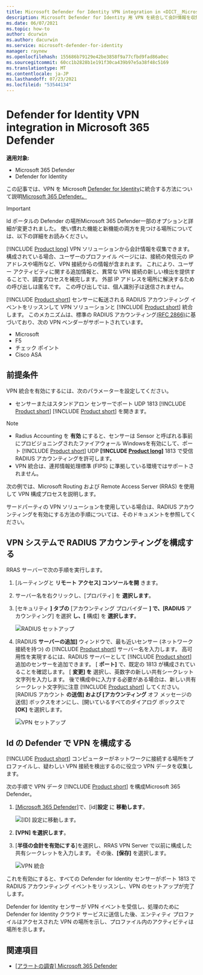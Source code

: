 ```yaml
---
title: Microsoft Defender for Identity VPN integration in <DICT__Microsoft⚐365⚐Defender>Microsoft 365 Defender</DICT__Microsoft⚐365⚐Defender>
description: Microsoft Defender for Identity 用 VPN を統合して会計情報を収集する方法について説明します。Microsoft 365 Defender
ms.date: 06/07/2021
ms.topic: how-to
author: dcurwin
ms.author: dacurwin
ms.service: microsoft-defender-for-identity
manager: raynew
ms.openlocfilehash: 155686b79129e42be3858f9a77cfbd9fad86a0ec
ms.sourcegitcommit: 60cc1b2828b1e191f30ca439b97e5a38f48c5169
ms.translationtype: MT
ms.contentlocale: ja-JP
ms.lasthandoff: 07/23/2021
ms.locfileid: "53544134"
---
```

# <a name="defender-for-identity-vpn-integration-in-microsoft-365-defender"></a>Defender for Identity VPN integration in Microsoft 365 Defender

**適用対象:**

- Microsoft 365 Defender
- Defender for Identity

この記事では、VPN を Microsoft [Defender for Identity](/defender-for-identity)に統合する方法について説明[Microsoft 365 Defender。](/microsoft-365/security/defender/overview-security-center)

>[!IMPORTANT]
>Id ポータルの Defender の場所Microsoft 365 Defender一部のオプションと詳細が変更されました。 使い慣れた機能と新機能の両方を見つける場所については、以下の詳細をお読みください。

[!INCLUDE [Product long](includes/product-long.md)] VPN ソリューションから会計情報を収集できます。 構成されている場合、ユーザーのプロファイル ページには、接続の発信元の IP アドレスや場所など、VPN 接続からの情報が含まれます。 これにより、ユーザー アクティビティに関する追加情報と、異常な VPN 接続の新しい検出を提供することで、調査プロセスを補完します。 外部 IP アドレスを場所に解決するための呼び出しは匿名です。 この呼び出しでは、個人識別子は送信されません。

[!INCLUDE [Product short](includes/product-short.md)] センサーに転送される RADIUS アカウンティング イベントをリッスンして VPN ソリューションと [!INCLUDE [Product short](includes/product-short.md)] 統合します。 このメカニズムは、標準の RADIUS アカウンティング[(RFC 2866)](https://tools.ietf.org/html/rfc2866)に基づいており、次の VPN ベンダーがサポートされています。

- Microsoft
- F5
- チェック ポイント
- Cisco ASA

## <a name="prerequisites"></a>前提条件

VPN 統合を有効にするには、次のパラメーターを設定してください。

- センサーまたはスタンドアロン センサーでポート UDP 1813 [!INCLUDE [Product short](includes/product-short.md)] [!INCLUDE [Product short](includes/product-short.md)] を開きます。

> [!NOTE]
>
> - Radius Accounting を **有効** にすると、センサーは Sensor と呼ばれる事前にプロビジョニングされたファイアウォール Windowsを有効にして、ポート [!INCLUDE [Product short](includes/product-short.md)] UDP **[!INCLUDE [Product long](includes/product-long.md)]** 1813 で受信 RADIUS アカウンティングを許可します。
> - VPN 統合は、連邦情報処理標準 (FIPS) に準拠している環境ではサポートされません。

次の例では、Microsoft Routing および Remote Access Server (RRAS) を使用して VPN 構成プロセスを説明します。

サードパーティの VPN ソリューションを使用している場合は、RADIUS アカウンティングを有効にする方法の手順については、そのドキュメントを参照してください。

## <a name="configure-radius-accounting-on-the-vpn-system"></a>VPN システムで RADIUS アカウンティングを構成する

RRAS サーバーで次の手順を実行します。

1. [ルーティングと **リモート アクセス] コンソールを開** きます。
1. サーバー名を右クリックし、[プロパティ] を **選択します**。
1. [セキュリティ **] タブの** [アカウンティング プロバイダー **] で、[RADIUS** アカウンティング] を選択 **し、[** 構成] を **選択します**。

    ![RADIUS セットアップ](../../media/defender-identity/radius-setup.png)

1. [RADIUS **サーバーの追加]** ウィンドウで、最も近いセンサー (ネットワーク接続を持つ) の [!INCLUDE [Product short](includes/product-short.md)] サーバー名を入力します。 高可用性を実現するには、RADIUS サーバーとして [!INCLUDE [Product short](includes/product-short.md)] 追加のセンサーを追加できます。 [ **ポート]** で、既定の 1813 が構成されていることを確認します。 [ **変更] を** 選択し、英数字の新しい共有シークレット文字列を入力します。 後で構成中に入力する必要がある場合は、新しい共有シークレット文字列に注意 [!INCLUDE [Product short](includes/product-short.md)] してください。 [RADIUS アカウント **の送信] および [アカウンティング** オフ メッセージの送信] ボックスをオンにし、[開いているすべてのダイアログ ボックスで **[OK]** を選択します。

    ![VPN セットアップ](../../media/defender-identity/vpn-set-accounting.png)

## <a name="configure-vpn-in-defender-for-identity"></a>Id の Defender で VPN を構成する

[!INCLUDE [Product short](includes/product-short.md)] コンピューターがネットワークに接続する場所をプロファイルし、疑わしい VPN 接続を検出するのに役立つ VPN データを収集します。

次の手順で VPN データ [!INCLUDE [Product short](includes/product-short.md)] を構成Microsoft 365 Defender。

1. [[Microsoft 365 Defender]](https://security.microsoft.com/)で、[id]**設定** に **移動します**。

    ![[ID] 設定に移動します。](../../media/defender-identity/settings-identities.png)

1. **[VPN] を選択します**。
1. [**半径の会計を有効にする**]を選択し、RRAS VPN Server で以前に構成した共有シークレットを入力します。 その後、**[保存]** を選択します。

    ![VPN 統合](../../media/defender-identity/vpn-integration.png)

これを有効にすると、すべての Defender for Identity センサーがポート 1813 で RADIUS アカウンティング イベントをリッスンし、VPN のセットアップが完了します。

Defender for Identity センサーが VPN イベントを受信し、処理のために Defender for Identity クラウド サービスに送信した後、エンティティ プロファイルはアクセスされた VPN の場所を示し、プロファイル内のアクティビティは場所を示します。

## <a name="see-also"></a>関連項目

- [[アラートの調査] Microsoft 365 Defender](../defender/investigate-alerts.md)
